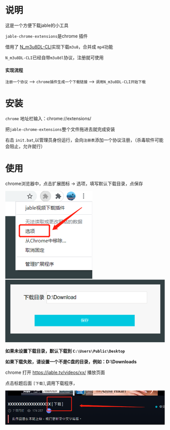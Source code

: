 # 说明
这是一个方便下载jable的小工具

`jable-chrome-extensions`是chrome 插件

借用了 [N_m3u8DL-CLI](https://github.com/nilaoda/N_m3u8DL-CLI)实现下载`m3u8`，合并成 `mp4`功能

`N_m3u8DL-CLI`已经自带`m3u8dl`协议，注册就可使用

#### 实现流程
`注册一个协议` --> `chrome插件生成一个下载链接` --> `调用N_m3u8DL-CLI开始下载`


# 安装 

`chrome` 地址栏输入：chrome://extensions/

把`jable-chrome-extensions`整个文件拖进去就完成安装

右击 `init.bat`,以管理员身份运行，会向`注册表`添加一个协议注册，（杀毒软件可能会阻止，允许就行）

# 使用

chrome浏览器中，点击扩展图标 -> 选项，填写默认下载目录，点保存

![setting1](img/setting_1.png)
![setting2](img/setting_2.png)

**如果未设置下载目录，默认下载到 `C:\Users\Public\Desktop`**

**如果下载失败，请设置一个不是C盘的目录，例如：D:\Downloads**

chrome 打开 https://jable.tv/videos/xx/ 播放页面

点击标题后面 `[下载]`,调用下载程序，

![setting3](img/setting_3.png)


